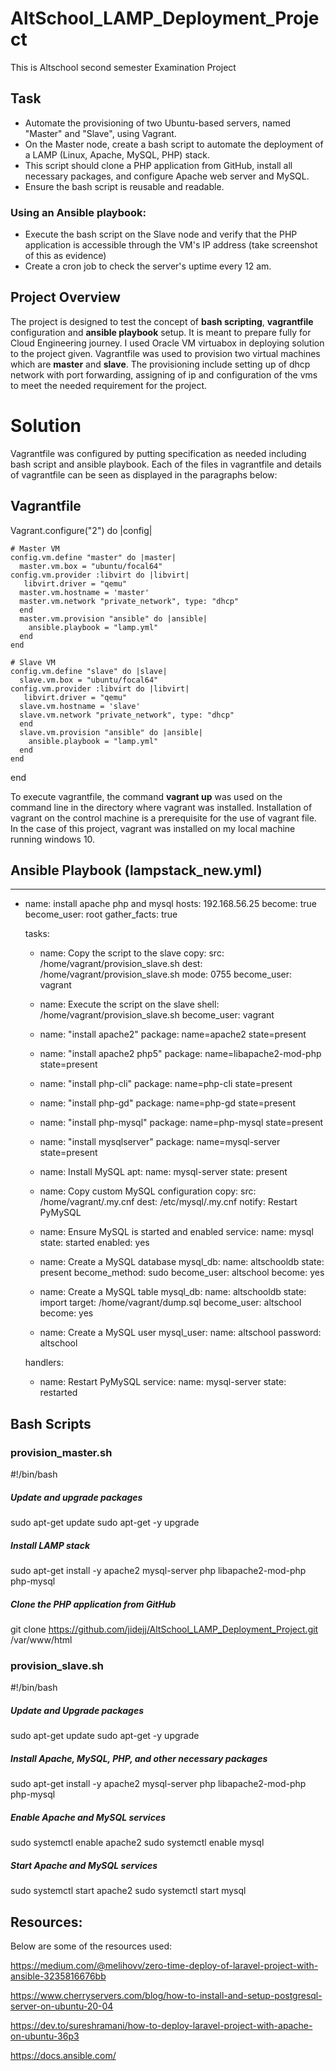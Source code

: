 # AltSchool_LAMP_Deployment_Project
This is Altschool second semester Examination Project

## Task
- Automate the provisioning of two Ubuntu-based servers, named "Master" and "Slave", using Vagrant.
- On the Master node, create a bash script to automate the deployment of a LAMP (Linux, Apache, MySQL, PHP) stack.
- This script should clone a PHP application from GitHub, install all necessary packages, and configure Apache web server and MySQL. 
- Ensure the bash script is reusable and readable.

### Using an Ansible playbook:
- Execute the bash script on the Slave node and verify that the PHP application is accessible through the VM's IP address (take screenshot of this as evidence)
- Create a cron job to check the server's uptime every 12 am.

## Project Overview
The project is designed to test the concept of **bash scripting**, **vagrantfile** configuration and **ansible playbook** setup. It is meant to prepare fully for Cloud Engineering journey. I used Oracle VM virtuabox in deploying solution to the project given.
Vagrantfile was used to provision two virtual machines which are **master** and **slave**. The provisioning include setting up of dhcp network with port forwarding, assigning of ip and configuration of the vms to meet the needed requirement for the project.

# Solution
Vagrantfile was configured by putting specification as needed including bash script and ansible playbook. Each of the files in vagrantfile and details of vagrantfile can be seen as displayed in the paragraphs below:

## Vagrantfile

Vagrant.configure("2") do |config|
    
    # Master VM
    config.vm.define "master" do |master|
      master.vm.box = "ubuntu/focal64"
    config.vm.provider :libvirt do |libvirt|
       libvirt.driver = "qemu"
      master.vm.hostname = 'master'
      master.vm.network "private_network", type: "dhcp"
      end
      master.vm.provision "ansible" do |ansible|
        ansible.playbook = "lamp.yml"
      end
    end

    # Slave VM
    config.vm.define "slave" do |slave|
      slave.vm.box = "ubuntu/focal64"
    config.vm.provider :libvirt do |libvirt|
       libvirt.driver = "qemu"
      slave.vm.hostname = 'slave'
      slave.vm.network "private_network", type: "dhcp"
      end
      slave.vm.provision "ansible" do |ansible|
        ansible.playbook = "lamp.yml"
      end
    end
  end

To execute vagrantfile, the command **vagrant up** was used on the command line in the directory where vagrant was installed. Installation of vagrant on the control machine is a prerequisite for the use of vagrant file. In the case of this project, vagrant was installed on my local machine running windows 10.

## Ansible Playbook (lampstack_new.yml)

---
- name: install apache php and mysql
  hosts: 192.168.56.25
  become: true
  become_user: root
  gather_facts: true

  tasks:
     - name: Copy the script to the slave
       copy:
        src: /home/vagrant/provision_slave.sh
        dest: /home/vagrant/provision_slave.sh
        mode: 0755
       become_user: vagrant

     - name: Execute the script on the slave
       shell: /home/vagrant/provision_slave.sh
       become_user: vagrant

     - name: "install apache2"
       package: name=apache2 state=present

    - name: "install apache2 php5"
       package: name=libapache2-mod-php state=present

     - name: "install php-cli"
       package: name=php-cli state=present

     - name: "install php-gd"
       package: name=php-gd state=present

     - name: "install php-mysql"
       package: name=php-mysql state=present

     - name: "install mysqlserver"
       package: name=mysql-server state=present

     - name: Install MySQL
       apt:
        name: mysql-server
        state: present
       
     - name: Copy custom MySQL configuration
       copy:
         src: /home/vagrant/.my.cnf
         dest: /etc/mysql/.my.cnf
       notify: Restart PyMySQL

     - name: Ensure MySQL is started and enabled
       service:
         name: mysql
         state: started
         enabled: yes

     - name: Create a MySQL database
       mysql_db:
         name: altschooldb
         state: present
       become_method: sudo
       become_user: altschool
       become: yes

     - name: Create a MySQL table
       mysql_db:
         name: altschooldb
         state: import
         target: /home/vagrant/dump.sql
       become_user: altschool
       become: yes

     - name: Create a MySQL user
       mysql_user:
         name: altschool
         password: altschool

  handlers:
    - name: Restart PyMySQL
      service:
        name: mysql-server
        state: restarted

## Bash Scripts 

### provision_master.sh

#!/bin/bash

##### Update and upgrade packages
sudo apt-get update
sudo apt-get -y upgrade

##### Install LAMP stack
sudo apt-get install -y apache2 mysql-server php libapache2-mod-php php-mysql

##### Clone the PHP application from GitHub
git clone https://github.com/jidejj/AltSchool_LAMP_Deployment_Project.git /var/www/html

### provision_slave.sh

#!/bin/bash

##### Update and Upgrade packages
sudo apt-get update
sudo apt-get -y upgrade

##### Install Apache, MySQL, PHP, and other necessary packages
sudo apt-get install -y apache2 mysql-server php libapache2-mod-php php-mysql

##### Enable Apache and MySQL services
sudo systemctl enable apache2
sudo systemctl enable mysql

##### Start Apache and MySQL services
sudo systemctl start apache2
sudo systemctl start mysql

## Resources:

Below are some of the resources used:

<https://medium.com/@melihovv/zero-time-deploy-of-laravel-project-with-ansible-3235816676bb>

<https://www.cherryservers.com/blog/how-to-install-and-setup-postgresql-server-on-ubuntu-20-04>

<https://dev.to/sureshramani/how-to-deploy-laravel-project-with-apache-on-ubuntu-36p3>

<https://docs.ansible.com/>





      
